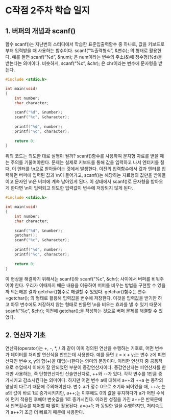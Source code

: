 # C작점 2주차 학습 일지

## 1. 버퍼의 개념과 scanf()

함수 scanf()는 지난번의 스터디에서 학습한 표준입출력함수 중 하나로, 값을 키보드로부터 입력받을 때 사용하는 함수이다. scanf(“%출력형식”, &변수); 의 형태로 활용한다. 예를 들면 scanf(“%d”, &num); 은 num이라는 변수의 주소(&)에 정수형(%d)을 받는다는 의미이다. 비슷하게, scanf(“%c”, &chr); 은 chr이라는 변수에 문자형을 받는다. 

```c
#include <stdio.h>

int main(void)
{
    int number;
    char character;
    
    scanf("%d", &number);
    scanf("%c", &character);
    
    printf("%d", number);
    printf("%c", character);
    
    return 0;
}
```

위의 코드는 의도한 대로 실행이 될까? scanf()함수를 사용하여 문자형 자료를 받을 때는 주의를 기울여야한다. 문제는 실제로 키보드를 통해 값을 입력하고 나서 엔터키를 칠 때, 이 엔터를 \n으로 받아들이는 것에서 발생한다. 이전의 입력함수에서 값과 엔터를 입력하면 버퍼에 입력된 값과 \n이 들어가고, scanf()는 해당하는 자료형의 값만을 받아들이고 문자인 \n은 버퍼에 계속 남아있게 된다. 이 상태에서 scanf()로 문자형을 받아오게 한다면 \n이 입력되고 의도한 입력값이 변수에 저장되지 않게 된다.


```c
#include <stdio.h>

int main(void)
{
    int number;
    char character;
    
    scanf("%d", &number);
    getchar();
    scanf("%c", &character);
    
    printf("%d", number);
    printf("%c", character);
    
    return 0;
}
```

이 현상을 해결하기 위해서는 scanf()와 scanf(“%c”, &chr); 사이에서 버퍼를 비워주어야 한다. 우리가 이때까지 배운 내용을 이용하여 버퍼를 비우는 방법을 구현할 수 있을까 의논해본 결과 getchar()함수로 해결할 수 있었다. getchar()함수는 변수=getchar(); 의 형태로 활용해 입력값을 변수에 저장한다. 이것을 입력값을 받기만 하고 아무 변수에도 저장하지 않는 형태로 만들면 \n을 비우는 효과를 낼 수 있기 때문에 scanf(“%c”, &chr); 이전에 getchar();을 작성하는 것으로 버퍼 문제를 해결할 수 있었다.


## 2. 연산자 기초

연산자(operator)는 +, -, *, / 와 같이 이미 정의된 연산을 수행하는 기호로, 어떤 변수가 데이터를 처리할 연산식을 만드는데 사용한다. 예를 들면 z = x + y;는 변수 z에 피연산자인 변수 x, y의 합(+)을 대입(=)한다는 의미의 문장이다. 이러한 연산자 중 공통적으로 수업에서 이해가 잘 안되었던 부분이 증감연산자이다. 증감연산자는 피연산자를 한 개만 사용하는, 즉 단항연산자인 산술연산자로, ++와 --가 있다. 각각 변수를 1만큼 증가시키고 감소시킨다는 의미이다. 하지만 어떤 변수 a에 대해서 a++와 ++a 는 동작의 양상이 다르기 때문에 주의해야한다. 변수 a가 정수 0으로 초기화 되어있을 때, ++a; 는 a의 값이 바로 1로 증가시키지만, a++;는 이후에도 0의 값을 유지하다가 a가 어떤 수식에 먼저 적용된 후에야 변숫값을 1로 증가시킨다. 이러한 성질을 가진 a++은 반복문에서 반복횟수를 제어할 때 많이 활용된다. a=a+1; 과 동일한 일을 수행하지만, 처리속도가 a++가 조금 더 빠르기 때문에 사용한다.



